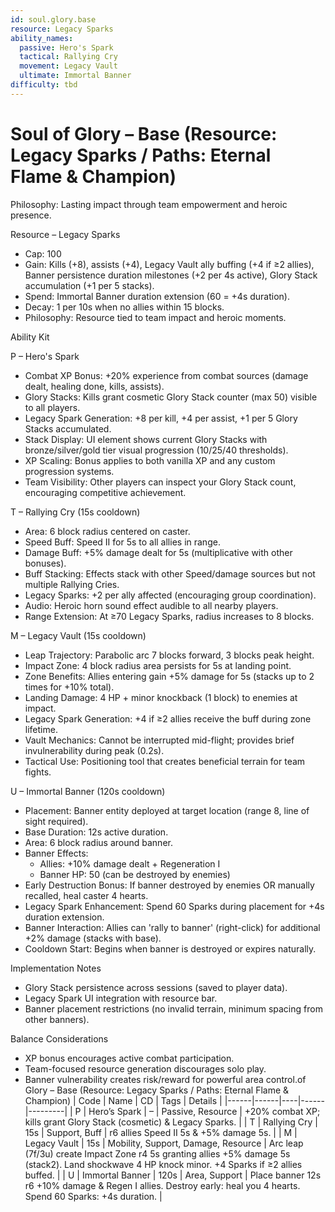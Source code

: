 ```yaml
---
id: soul.glory.base
resource: Legacy Sparks
ability_names:
  passive: Hero's Spark
  tactical: Rallying Cry
  movement: Legacy Vault
  ultimate: Immortal Banner
difficulty: tbd
---
```


# Soul of Glory – Base (Resource: Legacy Sparks / Paths: Eternal Flame & Champion)

Philosophy: Lasting impact through team empowerment and heroic presence.

Resource – Legacy Sparks
- Cap: 100
- Gain: Kills (+8), assists (+4), Legacy Vault ally buffing (+4 if ≥2 allies), Banner persistence duration milestones (+2 per 4s active), Glory Stack accumulation (+1 per 5 stacks).
- Spend: Immortal Banner duration extension (60 = +4s duration).
- Decay: 1 per 10s when no allies within 15 blocks.
- Philosophy: Resource tied to team impact and heroic moments.

Ability Kit

P – Hero's Spark
- Combat XP Bonus: +20% experience from combat sources (damage dealt, healing done, kills, assists).
- Glory Stacks: Kills grant cosmetic Glory Stack counter (max 50) visible to all players.
- Legacy Spark Generation: +8 per kill, +4 per assist, +1 per 5 Glory Stacks accumulated.
- Stack Display: UI element shows current Glory Stacks with bronze/silver/gold tier visual progression (10/25/40 thresholds).
- XP Scaling: Bonus applies to both vanilla XP and any custom progression systems.
- Team Visibility: Other players can inspect your Glory Stack count, encouraging competitive achievement.

T – Rallying Cry (15s cooldown)
- Area: 6 block radius centered on caster.
- Speed Buff: Speed II for 5s to all allies in range.
- Damage Buff: +5% damage dealt for 5s (multiplicative with other bonuses).
- Buff Stacking: Effects stack with other Speed/damage sources but not multiple Rallying Cries.
- Legacy Sparks: +2 per ally affected (encouraging group coordination).
- Audio: Heroic horn sound effect audible to all nearby players.
- Range Extension: At ≥70 Legacy Sparks, radius increases to 8 blocks.

M – Legacy Vault (15s cooldown)
- Leap Trajectory: Parabolic arc 7 blocks forward, 3 blocks peak height.
- Impact Zone: 4 block radius area persists for 5s at landing point.
- Zone Benefits: Allies entering gain +5% damage for 5s (stacks up to 2 times for +10% total).
- Landing Damage: 4 HP + minor knockback (1 block) to enemies at impact.
- Legacy Spark Generation: +4 if ≥2 allies receive the buff during zone lifetime.
- Vault Mechanics: Cannot be interrupted mid-flight; provides brief invulnerability during peak (0.2s).
- Tactical Use: Positioning tool that creates beneficial terrain for team fights.

U – Immortal Banner (120s cooldown)
- Placement: Banner entity deployed at target location (range 8, line of sight required).
- Base Duration: 12s active duration.
- Area: 6 block radius around banner.
- Banner Effects:
  - Allies: +10% damage dealt + Regeneration I
  - Banner HP: 50 (can be destroyed by enemies)
- Early Destruction Bonus: If banner destroyed by enemies OR manually recalled, heal caster 4 hearts.
- Legacy Spark Enhancement: Spend 60 Sparks during placement for +4s duration extension.
- Banner Interaction: Allies can 'rally to banner' (right-click) for additional +2% damage (stacks with base).
- Cooldown Start: Begins when banner is destroyed or expires naturally.

Implementation Notes
- Glory Stack persistence across sessions (saved to player data).
- Legacy Spark UI integration with resource bar.
- Banner placement restrictions (no invalid terrain, minimum spacing from other banners).

Balance Considerations
- XP bonus encourages active combat participation.
- Team-focused resource generation discourages solo play.
- Banner vulnerability creates risk/reward for powerful area control.of Glory – Base (Resource: Legacy Sparks / Paths: Eternal Flame & Champion)
| Code | Name | CD | Tags | Details |
|------|------|----|------|---------|
| P | Hero’s Spark | – | Passive, Resource | +20% combat XP; kills grant Glory Stack (cosmetic) & Legacy Sparks. |
| T | Rallying Cry | 15s | Support, Buff | r6 allies Speed II 5s & +5% damage 5s. |
| M | Legacy Vault | 15s | Mobility, Support, Damage, Resource | Arc leap (7f/3u) create Impact Zone r4 5s granting allies +5% damage 5s (stack2). Land shockwave 4 HP knock minor. +4 Sparks if ≥2 allies buffed. |
| U | Immortal Banner | 120s | Area, Support | Place banner 12s r6 +10% damage & Regen I allies. Destroy early: heal you 4 hearts. Spend 60 Sparks: +4s duration. |
